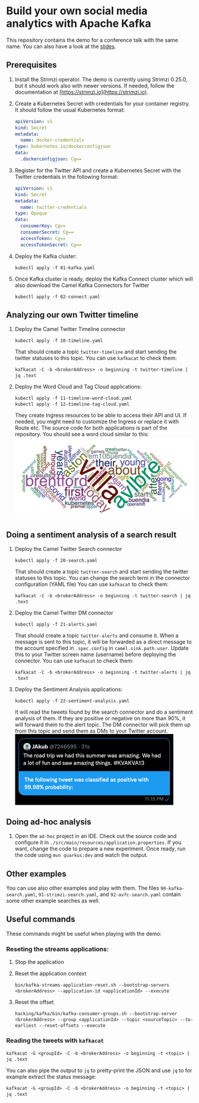 # Build your own social media analytics with Apache Kafka

This repository contains the demo for a conference talk with the same name.
You can also have a look at the [slides](https://docs.google.com/presentation/d/18bmiZagwrAe8fnuuyBs45l1U5OHIGwK9pjLALpcC23E/edit?usp=sharing).

## Prerequisites

1) Install the Strimzi operator.
   The demo is currently using Strimzi 0.25.0, but it should work also with newer versions.
   If needed, follow the documentation at [https://strimzi.io](https://strimzi.io).

2) Create a Kubernetes Secret with credentials for your container registry.
   It should follow the usual Kubernetes format:
   ```yaml
   apiVersion: v1
   kind: Secret
   metadata:
     name: docker-credentials
   type: kubernetes.io/dockerconfigjson
   data:
     .dockerconfigjson: Cg==
   ```

3) Register for the Twitter API and create a Kubernetes Secret with the Twitter credentials in the following format:
   ```yaml
   apiVersion: v1
   kind: Secret
   metadata:
     name: twitter-credentials
   type: Opaque
   data:
     consumerKey: Cg==
     consumerSecret: Cg==
     accessToken: Cg==
     accessTokenSecret: Cg==
   ```

4) Deploy the Kafka cluster:
   ```
   kubectl apply -f 01-kafka.yaml
   ```

5) Once Kafka cluster is ready, deploy the Kafka Connect cluster which will also download the Camel Kafka Connectors for Twitter
   ```
   kubectl apply -f 02-connect.yaml
   ```

## Analyzing our own Twitter timeline

1) Deploy the Camel Twitter Timeline connector
   ```
   kubectl apply -f 10-timeline.yaml
   ```
   That should create a topic `twitter-timeline` and start sending the twitter statuses to this topic.
   You can use `kafkacat` to check them:
   ```
   kafkacat -C -b <brokerAddress> -o beginning -t twitter-timeline | jq .text
   ```

2) Deploy the Word Cloud and Tag Cloud applications:
   ```
   kubectl apply -f 11-timeline-word-cloud.yaml
   kubectl apply -f 12-timeline-tag-cloud.yaml
   ```
   They create Ingress resources to be able to access their API and UI.
   If needed, you might need to customize the Ingress or replace it with Route etc.
   The source code for both applications is part of the repository.
   You should see a word cloud similar to this:
   ![Word Cloud](assets/word-cloud.png)

## Doing a sentiment analysis of a search result

1) Deploy the Camel Twitter Search connector
   ```
   kubectl apply -f 20-search.yaml
   ```
   That should create a topic `twitter-search` and start sending the twitter statuses to this topic.
   You can change the search term in the connector configuration (YAML file)
   You can use `kafkacat` to check them:
   ```
   kafkacat -C -b <brokerAddress> -o beginning -t twitter-search | jq .text
   ```

2) Deploy the Camel Twitter DM connector
   ```
   kubectl apply -f 21-alerts.yaml
   ```
   That should create a topic `twitter-alerts` and consume it.
   When a message is sent to this topic, it will be forwarded as a direct message to the account specified in `.spec.config` in `camel.sink.path.user`.
   Update this to your Twitter screen name (username) before deploying the connector.
   You can use `kafkacat` to check them:
   ```
   kafkacat -C -b <brokerAddress> -o beginning -t twitter-alerts | jq .text
   ```

3) Deploy the Sentiment Analysis applications:
   ```
   kubectl apply -f 22-sentiment-analysis.yaml
   ```
   It will read the tweets found by the search connector and do a sentiment analysis of them.
   If they are positive or negative on more than 90%, it will forward them to the alert topic.
   The DM connector will pick them up from this topic and send them as DMs to your Twitter account.
   ![Sentiment Analysis](assets/sentiment-analysis.png)

## Doing ad-hoc analysis

1) Open the `ad-hoc` project in an IDE.
   Check out the source code and configure it in `./src/main/resources/application.properties`.
   If you want, change the code to prepare a new experiment.
   Once ready, run the code using `mvn quarkus:dev` and watch the output.

## Other examples

You can use also other examples and play with them.
The files `90-kafka-search.yaml`, `91-strimzi-search.yaml`, and `92-avfc-search.yaml` contain some other example searches as well.

## Useful commands

These commands might be useful when playing with the demo:

### Reseting the streams applications:

1) Stop the application

2) Reset the application context
   ```
   bin/kafka-streams-application-reset.sh --bootstrap-servers <brokerAddress> --application-id <applicationId> --execute
   ```

3) Reset the offset
   ```
   hacking/kafka/bin/kafka-consumer-groups.sh --bootstrap-server <brokerAddress> --group <applicationId> --topic <sourceTopic> --to-earliest --reset-offsets --execute
   ```

### Reading the tweets with `kafkacat`

```
kafkacat -G <groupId> -C -b <brokerAddress> -o beginning -t <topic> | jq .text
```

You can also pipe the output to `jq` to pretty-print the JSON and use `jq` to for example extract the status message:

```
kafkacat -G <groupId> -C -b <brokerAddress> -o beginning -t <topic> | jq .text
```